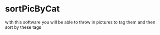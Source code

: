# sortPicByCat
with this software you will be able to throw in pictures to tag them and then sort by these tags
